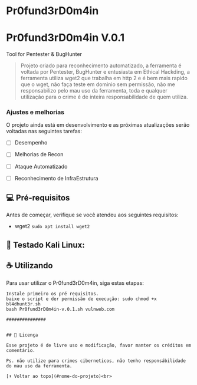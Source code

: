# Pr0fund3rD0m4in

# Pr0fund3rD0m4in V.0.1
 Tool for Pentester & BugHunter

> Projeto criado para reconhecimento automatizado, a ferramenta é voltada por Pentester, BugHunter e entusiasta em Ethical Hackding, a ferramenta utiliza  wget2 que trabalha em http 2 e é bem mais rapido que o wget, não faça teste em dominio sem permissão, não me responsabilizo pelo mau uso da ferramenta, toda e qualquer utilização para o crime é de inteira responsabilidade de quem utiliza.

### Ajustes e melhorias

O projeto ainda está em desenvolvimento e as próximas atualizações serão voltadas nas seguintes tarefas:

- [ ] Desempenho
- [ ] Melhorias de Recon 
- [ ] Ataque Automatizado
- [ ] Reconhecimento de InfraEstrutura


## 💻 Pré-requisitos

Antes de começar, verifique se você atendeu aos seguintes requisitos:

* wget2 `sudo apt install wget2`


## 🚀 Testado Kali Linux:

## ☕ Utilizando <Pr0fund3rD0m4inr>

Para usar utilizar o Pr0fund3rD0m4in, siga estas etapas:

```
Instale primeiro os pré requisitos.
baixe o script e der permissão de execução: sudo chmod +x bl4dhunt3r.sh
bash Pr0fund3rD0m4in-v.0.1.sh vulnweb.com
 
###############
  

## 📝 Licença

Esse projeto é de livre uso e modificação, favor manter os créditos em comentário.
 
Ps. não utilize para crimes ciberneticos, não tenho responsábilidade do mau uso da ferramenta.

[⬆ Voltar ao topo](#nome-do-projeto)<br>
